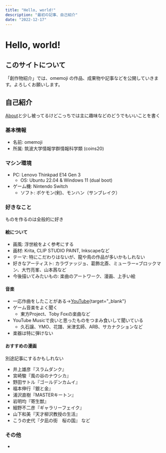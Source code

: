 ```yaml
---
title: "Hello, world!"
description: "最初の記事、自己紹介"
date: "2022-12-17"
---
```


# Hello, world!

## このサイトについて

「創作物紹介」では、omemoji の作品、成果物や記事などを公開していきます。よろしくお願いします。

## 自己紹介

[About](/about)と少し被ってるけどこっちでは主に趣味などのどうでもいいことを書く

### 基本情報

- 名前: omemoji
- 所属: 筑波大学情報学群情報科学類 (coins20)

### マシン環境
- PC: Lenovo Thinkpad E14 Gen 3
  - OS: Ubuntu 22.04 & Windows 11 (dual boot)
- ゲーム機: Nintendo Switch
  - ソフト: ポケモン(剣)、モンハン（サンブレイク） 

### 好きなこと
ものを作るのは全般的に好き
#### 絵について
- 画風: 浮世絵をよく参考にする
- 画材: Krita, CLIP STUDIO PAINT, Inkscapeなど
- テーマ: 特にこだわりはないが、龍や鳥の作品が多いかもしれない
- 好きなアーティスト: カラヴァッジョ、葛飾北斎、ミューラー=ブロックマン、大竹亮峯、山本茜など
- 今後描いてみたいもの: 楽曲のアートワーク、漫画、上手い絵

#### 音楽
- 一応作曲をしたことがある→[YouTube](https://www.youtube.com/channel/UCe1R2Wcu50u9Nm_HkZO6llA){target="\_blank"}
- ゲーム音楽をよく聞く
  - 東方Project、Toby Foxの楽曲など
- YouTube Musicで良いと思ったものをつまみ食いして聞いている
  - 久石譲、YMO、花譜、米津玄師、ARB、サカナクションなど 
- 楽器は特に弾けない
#### おすすめの漫画
別途記事にするかもしれない
- 井上雄彦『スラムダンク』
- 宮崎駿『風の谷のナウシカ』
- 野田サトル『ゴールデンカムイ』
- 福本伸行『銀と金』
- 浦沢直樹『MASTERキートン』
- 岩明均『寄生獣』
- 細野不二彦『ギャラリーフェイク』
- 山下和美『天才柳沢教授の生活』
- こうの史代『夕凪の街　桜の国』
など

### その他
- 
